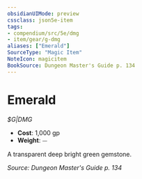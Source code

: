```yaml
---
obsidianUIMode: preview
cssclass: json5e-item
tags:
- compendium/src/5e/dmg
- item/gear/g-dmg
aliases: ["Emerald"]
SourceType: "Magic Item"
NoteIcon: magicitem
BookSource: Dungeon Master's Guide p. 134
---
```

# Emerald
*$G|DMG*  

- **Cost**: 1,000 gp
- **Weight**: ⏤

A transparent deep bright green gemstone.

*Source: Dungeon Master's Guide p. 134*